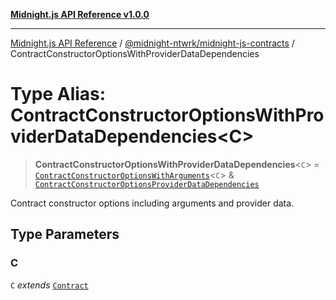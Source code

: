 [**Midnight.js API Reference v1.0.0**](../../../README.md)

***

[Midnight.js API Reference](../../../packages.md) / [@midnight-ntwrk/midnight-js-contracts](../README.md) / ContractConstructorOptionsWithProviderDataDependencies

# Type Alias: ContractConstructorOptionsWithProviderDataDependencies\<C\>

> **ContractConstructorOptionsWithProviderDataDependencies**\<`C`\> = [`ContractConstructorOptionsWithArguments`](ContractConstructorOptionsWithArguments.md)\<`C`\> & [`ContractConstructorOptionsProviderDataDependencies`](ContractConstructorOptionsProviderDataDependencies.md)

Contract constructor options including arguments and provider data.

## Type Parameters

### C

`C` *extends* [`Contract`](../../midnight-js-types/interfaces/Contract.md)
